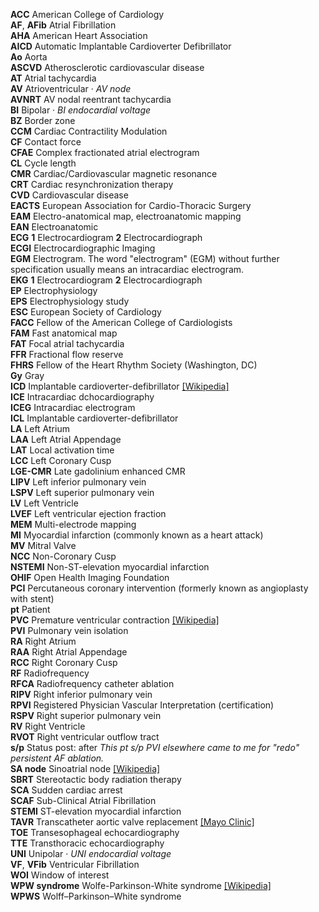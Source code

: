__ACC__ American College of Cardiology  
__AF__, __AFib__ Atrial Fibrillation  
__AHA__ American Heart Association  
__AICD__ Automatic Implantable Cardioverter Defibrillator  
__Ao__ Aorta  
__ASCVD__ Atherosclerotic cardiovascular disease  
__AT__ Atrial tachycardia  
__AV__ Atrioventricular · _AV node_  
__AVNRT__ AV nodal reentrant tachycardia  
__BI__ Bipolar · _BI endocardial voltage_  
__BZ__ Border zone  
__CCM__ Cardiac Contractility Modulation  
__CF__ Contact force  
__CFAE__ Complex fractionated atrial electrogram  
__CL__ Cycle length  
__CMR__ Cardiac/Cardiovascular magnetic resonance  
__CRT__ Cardiac resynchronization therapy  
__CVD__ Cardiovascular disease  
__EACTS__  European Association for Cardio-Thoracic Surgery  
__EAM__ Electro-anatomical map, electroanatomic mapping  
__EAN__ Electroanatomic  
__ECG__ __1__ Electrocardiogram __2__ Electrocardiograph  
__ECGI__ Electrocardiographic Imaging  
__EGM__ Electrogram. The word "electrogram" (EGM) without further specification usually means an intracardiac electrogram.  
__EKG__ __1__ Electrocardiogram __2__ Electrocardiograph  
__EP__ Electrophysiology  
__EPS__ Electrophysiology study  
__ESC__ European Society of Cardiology  
__FACC__ Fellow of the American College of Cardiologists  
__FAM__ Fast anatomical map  
__FAT__ Focal atrial tachycardia  
__FFR__ Fractional flow reserve  
__FHRS__ Fellow of the Heart Rhythm Society (Washington, DC)  
__Gy__ Gray  
__ICD__ Implantable cardioverter-defibrillator [[Wikipedia]](https://en.wikipedia.org/wiki/Implantable_cardioverter-defibrillator)  
__ICE__ Intracardiac dchocardiography  
__ICEG__ Intracardiac electrogram  
__ICL__ Implantable cardioverter-defibrillator  
__LA__ Left Atrium  
__LAA__ Left Atrial Appendage  
__LAT__ Local activation time  
__LCC__ Left Coronary Cusp  
__LGE-CMR__ Late gadolinium enhanced CMR  
__LIPV__ Left inferior pulmonary vein  
__LSPV__ Left superior pulmonary vein  
__LV__ Left Ventricle  
__LVEF__ Left ventricular ejection fraction  
__MEM__ Multi-electrode mapping  
__MI__ Myocardial infarction (commonly known as a heart attack)  
__MV__ Mitral Valve  
__NCC__ Non-Coronary Cusp  
__NSTEMI__ Non-ST-elevation myocardial infarction  
__OHIF__ Open Health Imaging Foundation  
__PCI__ Percutaneous coronary intervention (formerly known as angioplasty with stent)  
__pt__ Patient  
__PVC__ Premature ventricular contraction [[Wikipedia]](https://en.wikipedia.org/wiki/Premature_ventricular_contraction)  
__PVI__ Pulmonary vein isolation  
__RA__ Right Atrium  
__RAA__ Right Atrial Appendage  
__RCC__ Right Coronary Cusp  
__RF__ Radiofrequency  
__RFCA__ Radiofrequency catheter ablation  
__RIPV__ Right inferior pulmonary vein  
__RPVI__ Registered Physician Vascular Interpretation (certification)  
__RSPV__ Right superior pulmonary vein  
__RV__ Right Ventricle  
__RVOT__  Right ventricular outflow tract  
__s/p__ Status post: after _This pt s/p PVI elsewhere came to me for "redo" persistent AF ablation._  
__SA node__ Sinoatrial node [[Wikipedia]](https://en.wikipedia.org/wiki/Sinoatrial_node)  
__SBRT__ Stereotactic body radiation therapy  
__SCA__ Sudden cardiac arrest  
__SCAF__ Sub-Clinical Atrial Fibrillation  
__STEMI__ ST-elevation myocardial infarction  
__TAVR__ Transcatheter aortic valve replacement [[Mayo Clinic]](https://www.mayoclinic.org/tests-procedures/transcatheter-aortic-valve-replacement/about/pac-20384698)  
__TOE__ Transesophageal echocardiography  
__TTE__ Transthoracic echocardiography  
__UNI__ Unipolar · _UNI endocardial voltage_  
__VF__, __VFib__ Ventricular Fibrillation  
__WOI__ Window of interest  
__WPW syndrome__ Wolfe-Parkinson-White syndrome [[Wikipedia]](https://en.wikipedia.org/wiki/Wolff–Parkinson–White_syndrome)  
__WPWS__ Wolff–Parkinson–White syndrome  
